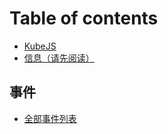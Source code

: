 # Table of contents

* [KubeJS](README.md)
* [信息（请先阅读）](xin-xi-qing-xian-yue-du.md)

## 事件

* [全部事件列表](shi-jian/untitled.md)

